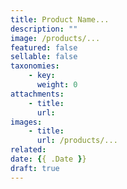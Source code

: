 ```yaml
---
title: Product Name...
description: ""
image: /products/...
featured: false
sellable: false
taxonomies: 
    - key: 
      weight: 0
attachments:
    - title:
      url: 
images: 
    - title:
      url: /products/...
related: 
date: {{ .Date }}
draft: true
---
```

